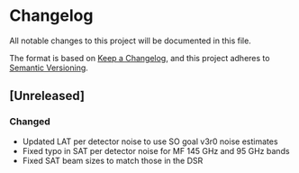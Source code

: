# Changelog
All notable changes to this project will be documented in this file.

The format is based on [Keep a Changelog](https://keepachangelog.com/en/1.0.0/),
and this project adheres to [Semantic Versioning](https://semver.org/spec/v2.0.0.html).

## [Unreleased]
### Changed
- Updated LAT per detector noise to use SO goal v3r0 noise estimates
- Fixed typo in SAT per detector noise for MF 145 GHz and 95 GHz bands
- Fixed SAT beam sizes to match those in the DSR
